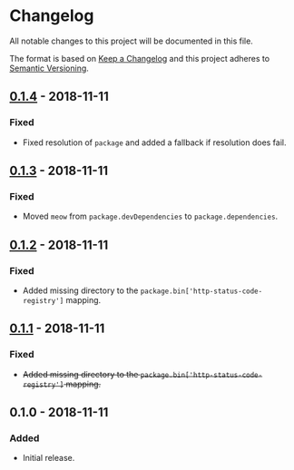 Changelog
=========
All notable changes to this project will be documented in this file.

The format is based on [Keep a Changelog](https://keepachangelog.com/en/1.1.0/)
and this project adheres to [Semantic Versioning](https://semver.org/spec/v2.0.0.html).

[0.1.4] - 2018-11-11
--------------------
### Fixed
- Fixed resolution of `package` and added a fallback if resolution does fail.

[0.1.3] - 2018-11-11
--------------------
### Fixed
- Moved `meow` from `package.devDependencies` to `package.dependencies`.

[0.1.2] - 2018-11-11
--------------------
### Fixed
- Added missing directory to the `package.bin['http-status-code-registry']` mapping.

[0.1.1] - 2018-11-11
--------------------
### Fixed
- ~~Added missing directory to the `package.bin['http-status-code-registry']` mapping.~~

0.1.0 - 2018-11-11
------------------
### Added
- Initial release.

[0.1.4]: https://github.com/jbenner-radham/node-http-status-code-registry-cli/compare/v0.1.3...v0.1.4
[0.1.3]: https://github.com/jbenner-radham/node-http-status-code-registry-cli/compare/v0.1.2...v0.1.3
[0.1.2]: https://github.com/jbenner-radham/node-http-status-code-registry-cli/compare/v0.1.1...v0.1.2
[0.1.1]: https://github.com/jbenner-radham/node-http-status-code-registry-cli/compare/v0.1.0...v0.1.1
